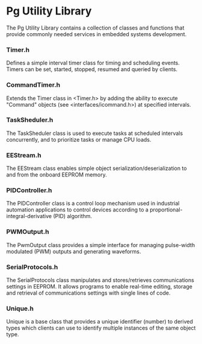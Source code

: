 # Pg Utility Library
The Pg Utility Library contains a collection of classes and functions that provide commonly needed services in embedded systems development.

### Timer.h
Defines a simple interval timer class for timing and scheduling events. Timers can be set, started, stopped, resumed and queried by clients.

### CommandTimer.h
Extends the Timer class in <Timer.h> by adding the ability to execute "Command" objects (see <interfaces/icommand.h>) at specified intervals.

### TaskSheduler.h
The TaskSheduler class is used to execute tasks at scheduled intervals concurrently, and to prioritize tasks or manage CPU loads.

### EEStream.h 
The EEStream class enables simple object serialization/deserialization to and from the onboard EEPROM memory.

### PIDController.h
The PIDController class is a control loop mechanism used in industrial automation applications to control devices according to a proportional-integral-derivative (PID) algorithm.

### PWMOutput.h
The PwmOutput class provides a simple interface for managing pulse-width modulated (PWM) outputs and generating waveforms.

### SerialProtocols.h 
The SerialProtocols class manipulates and stores/retrieves communications settings in EEPROM. It allows programs to enable real-time editing, storage and retrieval of communications settings with single lines of code.

### Unique.h 
Unique is a base class that provides a unique identifier (number) to derived types which clients can use to identify multiple instances of the same object type.


